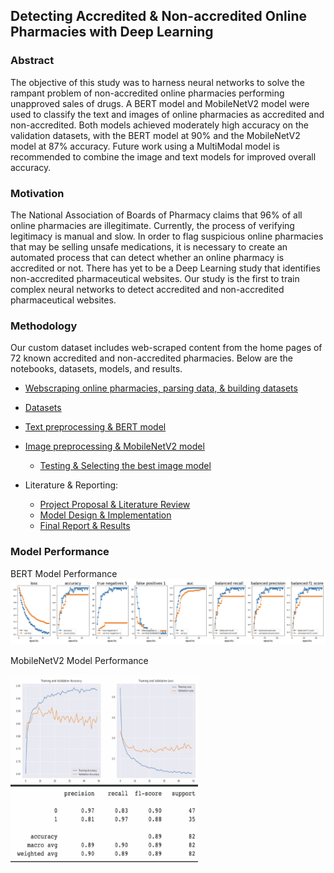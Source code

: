 ## Detecting Accredited & Non-accredited Online Pharmacies with Deep Learning

### Abstract
The objective of this study was to harness neural networks to solve the rampant problem of non-accredited online pharmacies performing unapproved sales of drugs. A BERT model and MobileNetV2 model were used to classify the text and images of online pharmacies as accredited and non-accredited. Both models achieved moderately high accuracy on the validation datasets, with the BERT model at 90% and the MobileNetV2 model at 87% accuracy. Future work using a MultiModal model is recommended to combine the image and text models for improved overall accuracy.

### Motivation
The National Association of Boards of Pharmacy claims that 96% of all online pharmacies are illegitimate. Currently, the process of verifying legitimacy is manual and slow. In order to flag suspicious online pharmacies that may be selling unsafe medications, it is necessary to create an automated process that can detect whether an online pharmacy is accredited or not. There has yet to be a Deep Learning study that identifies non-accredited pharmaceutical websites. Our study is the first to train complex neural networks to detect accredited and non-accredited pharmaceutical websites.

### Methodology
Our custom dataset includes web-scraped content from the home pages of 72 known accredited and non-accredited pharmacies. Below are the notebooks, datasets, models, and results.

* [Webscraping online pharmacies, parsing data, & building datasets](https://github.com/HaleyEgan/Detecting-Accredited-vs-Unaccredited-Online-Pharmacies-with-Multimodal-Deep-Learning/blob/main/WebScrape_ToDatafame_AllPharmacies.ipynb)

* [Datasets](https://github.com/HaleyEgan/Detecting-Accredited-vs-Unaccredited-Online-Pharmacies-with-Multimodal-Deep-Learning/tree/main/Datasets)

* [Text preprocessing & BERT model](https://github.com/HaleyEgan/Detecting-Accredited-vs-Unaccredited-Online-Pharmacies-with-Multimodal-Deep-Learning/blob/main/BERTModel_Final.ipynb)

* [Image preprocessing & MobileNetV2 model](https://github.com/HaleyEgan/Detecting-Accredited-vs-Unaccredited-Online-Pharmacies-with-Multimodal-Deep-Learning/blob/main/mobilenetv2-img-classification.ipynb)
    * [Testing & Selecting the best image model](https://github.com/HaleyEgan/Detecting-Accredited-vs-Unaccredited-Online-Pharmacies-with-Multimodal-Deep-Learning/blob/main/IMG_classification_model.ipynb)

* Literature & Reporting:
    * [Project Proposal & Literature Review](https://github.com/HaleyEgan/Detecting-Accredited-vs-Unaccredited-Online-Pharmacies-with-Multimodal-Deep-Learning/blob/main/Detecting%20Accredited%20vs%20Non-accredited%20Online%20Pharmacies%20with%20Multimodal%20Deep%20Learning.pdf) 
    * [Model Design & Implementation](https://github.com/HaleyEgan/Detecting-Accredited-vs-Unaccredited-Online-Pharmacies-with-Multimodal-Deep-Learning/blob/main/DS%206050%20Milestone%202%20-%20Model%20Design%20and%20Implementation%20-%20Group%2013.pdf)
    * [Final Report & Results]()

### Model Performance
BERT Model Performance
![BERTModel](https://github.com/HaleyEgan/Detecting-Accredited-vs-Unaccredited-Online-Pharmacies-with-Multimodal-Deep-Learning/blob/main/plots/BERTModelResults.png)

MobileNetV2 Model Performance

<img src="https://github.com/HaleyEgan/Detecting-Accredited-vs-Unaccredited-Online-Pharmacies-with-Multimodal-Deep-Learning/blob/main/plots/MobileNetResults.png" width="300" height="300" />
